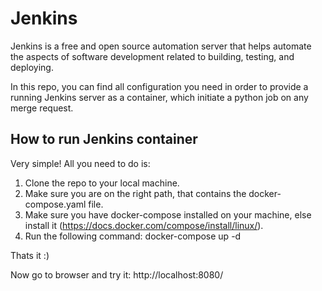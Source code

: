 # Jenkins 

Jenkins is a free and open source automation server that helps automate the aspects of software development related to building, testing, and deploying.

In this repo, you can find all configuration you need in order to provide a running Jenkins server as a container, which initiate a python job on any merge request.

## How to run Jenkins container

Very simple!
All you need to do is:

1. Clone the repo to your local machine.
2. Make sure you are on the right path, that contains the docker-compose.yaml file.
3. Make sure you have docker-compose installed on your machine, else install it (https://docs.docker.com/compose/install/linux/).
4. Run the following command: docker-compose up -d 

Thats it :) 

Now go to browser and try it: 
http://localhost:8080/
